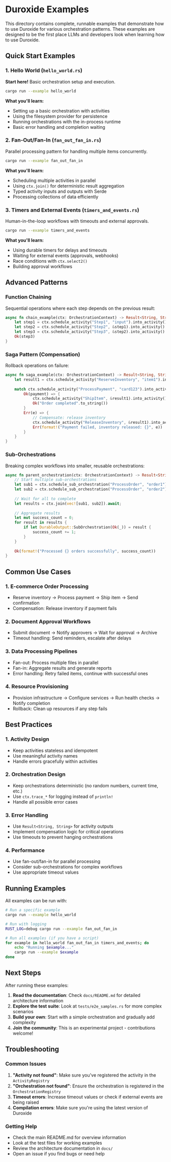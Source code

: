 # Duroxide Examples

This directory contains complete, runnable examples that demonstrate how to use Duroxide for various orchestration patterns. These examples are designed to be the first place LLMs and developers look when learning how to use Duroxide.

## Quick Start Examples

### 1. Hello World (`hello_world.rs`)
**Start here!** Basic orchestration setup and execution.

```bash
cargo run --example hello_world
```

**What you'll learn:**
- Setting up a basic orchestration with activities
- Using the filesystem provider for persistence
- Running orchestrations with the in-process runtime
- Basic error handling and completion waiting

### 2. Fan-Out/Fan-In (`fan_out_fan_in.rs`)
Parallel processing pattern for handling multiple items concurrently.

```bash
cargo run --example fan_out_fan_in
```

**What you'll learn:**
- Scheduling multiple activities in parallel
- Using `ctx.join()` for deterministic result aggregation
- Typed activity inputs and outputs with Serde
- Processing collections of data efficiently

### 3. Timers and External Events (`timers_and_events.rs`)
Human-in-the-loop workflows with timeouts and external approvals.

```bash
cargo run --example timers_and_events
```

**What you'll learn:**
- Using durable timers for delays and timeouts
- Waiting for external events (approvals, webhooks)
- Race conditions with `ctx.select2()`
- Building approval workflows

## Advanced Patterns

### Function Chaining
Sequential operations where each step depends on the previous result:

```rust
async fn chain_example(ctx: OrchestrationContext) -> Result<String, String> {
    let step1 = ctx.schedule_activity("Step1", "input").into_activity().await?;
    let step2 = ctx.schedule_activity("Step2", &step1).into_activity().await?;
    let step3 = ctx.schedule_activity("Step3", &step2).into_activity().await?;
    Ok(step3)
}
```

### Saga Pattern (Compensation)
Rollback operations on failure:

```rust
async fn saga_example(ctx: OrchestrationContext) -> Result<String, String> {
    let result1 = ctx.schedule_activity("ReserveInventory", "item1").into_activity().await?;
    
    match ctx.schedule_activity("ProcessPayment", "card123").into_activity().await {
        Ok(payment) => {
            ctx.schedule_activity("ShipItem", &result1).into_activity().await?;
            Ok("Order completed".to_string())
        }
        Err(e) => {
            // Compensate: release inventory
            ctx.schedule_activity("ReleaseInventory", &result1).into_activity().await?;
            Err(format!("Payment failed, inventory released: {}", e))
        }
    }
}
```

### Sub-Orchestrations
Breaking complex workflows into smaller, reusable orchestrations:

```rust
async fn parent_orchestration(ctx: OrchestrationContext) -> Result<String, String> {
    // Start multiple sub-orchestrations
    let sub1 = ctx.schedule_sub_orchestration("ProcessOrder", "order1");
    let sub2 = ctx.schedule_sub_orchestration("ProcessOrder", "order2");
    
    // Wait for all to complete
    let results = ctx.join(vec![sub1, sub2]).await;
    
    // Aggregate results
    let mut success_count = 0;
    for result in results {
        if let DurableOutput::SubOrchestration(Ok(_)) = result {
            success_count += 1;
        }
    }
    
    Ok(format!("Processed {} orders successfully", success_count))
}
```

## Common Use Cases

### 1. **E-commerce Order Processing**
- Reserve inventory → Process payment → Ship item → Send confirmation
- Compensation: Release inventory if payment fails

### 2. **Document Approval Workflows**
- Submit document → Notify approvers → Wait for approval → Archive
- Timeout handling: Send reminders, escalate after delays

### 3. **Data Processing Pipelines**
- Fan-out: Process multiple files in parallel
- Fan-in: Aggregate results and generate reports
- Error handling: Retry failed items, continue with successful ones

### 4. **Resource Provisioning**
- Provision infrastructure → Configure services → Run health checks → Notify completion
- Rollback: Clean up resources if any step fails

## Best Practices

### 1. **Activity Design**
- Keep activities stateless and idempotent
- Use meaningful activity names
- Handle errors gracefully within activities

### 2. **Orchestration Design**
- Keep orchestrations deterministic (no random numbers, current time, etc.)
- Use `ctx.trace_*` for logging instead of `println!`
- Handle all possible error cases

### 3. **Error Handling**
- Use `Result<String, String>` for activity outputs
- Implement compensation logic for critical operations
- Use timeouts to prevent hanging orchestrations

### 4. **Performance**
- Use fan-out/fan-in for parallel processing
- Consider sub-orchestrations for complex workflows
- Use appropriate timeout values

## Running Examples

All examples can be run with:

```bash
# Run a specific example
cargo run --example hello_world

# Run with logging
RUST_LOG=debug cargo run --example fan_out_fan_in

# Run all examples (if you have a script)
for example in hello_world fan_out_fan_in timers_and_events; do
    echo "Running $example..."
    cargo run --example $example
done
```

## Next Steps

After running these examples:

1. **Read the documentation**: Check `docs/README.md` for detailed architecture information
2. **Explore the test suite**: Look at `tests/e2e_samples.rs` for more complex scenarios
3. **Build your own**: Start with a simple orchestration and gradually add complexity
4. **Join the community**: This is an experimental project - contributions welcome!

## Troubleshooting

### Common Issues

1. **"Activity not found"**: Make sure you've registered the activity in the `ActivityRegistry`
2. **"Orchestration not found"**: Ensure the orchestration is registered in the `OrchestrationRegistry`
3. **Timeout errors**: Increase timeout values or check if external events are being raised
4. **Compilation errors**: Make sure you're using the latest version of Duroxide

### Getting Help

- Check the main README.md for overview information
- Look at the test files for working examples
- Review the architecture documentation in `docs/`
- Open an issue if you find bugs or need help
